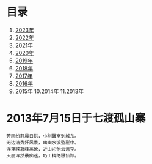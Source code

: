 
# 目录
1. [2023年](https://github.com/wmenjoy/my_poetries/issues/11)
2. [2022年](https://github.com/wmenjoy/my_poetries/issues/10)
3. [2021年](https://github.com/wmenjoy/my_poetries/issues/9)
4. [2020年](https://github.com/wmenjoy/my_poetries/issues/8)
5. [2019年](https://github.com/wmenjoy/my_poetries/issues/7)
6. [2018年](https://github.com/wmenjoy/my_poetries/issues/6)
7. [2017年](https://github.com/wmenjoy/my_poetries/issues/5)
8. [2016年](https://github.com/wmenjoy/my_poetries/issues/4)
9. [2015年](https://github.com/wmenjoy/my_poetries/issues/3)
10.[2014年](https://github.com/wmenjoy/my_poetries/issues/2)
11.[2013年](https://github.com/wmenjoy/my_poetries/issues/1)

# 2013年7月15日于七渡孤山寨

```
芳雨纷菲晨日拱，小别馨室到城东。
无边清秀好风景，幽幽水溪坠崖中。
浮萍映碧峰高耸，近山沁怡云远空。
天丽浑然最痴迷，巧工精绝蹑仙踪。
```

